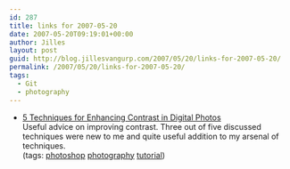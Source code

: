 ```yaml
---
id: 287
title: links for 2007-05-20
date: 2007-05-20T09:19:01+00:00
author: Jilles
layout: post
guid: http://blog.jillesvangurp.com/2007/05/20/links-for-2007-05-20/
permalink: /2007/05/20/links-for-2007-05-20/
tags:
  - Git
  - photography
---
```

<ul class="delicious">
	<li>
		<div class="delicious-link"><a href="http://digital-photography-school.com/blog/5-techniques-for-enhancing-contrast-in-digital-photos/">5 Techniques for Enhancing Contrast in Digital Photos</a></div>
		<div class="delicious-extended">Useful advice on improving contrast. Three out of five discussed techniques were new to me and quite useful addition to my arsenal of techniques.</div>
		<div class="delicious-tags">(tags: <a href="http://del.icio.us/jillesvangurp/photoshop">photoshop</a> <a href="http://del.icio.us/jillesvangurp/photography">photography</a> <a href="http://del.icio.us/jillesvangurp/tutorial">tutorial</a>)</div>
	</li>
</ul>
